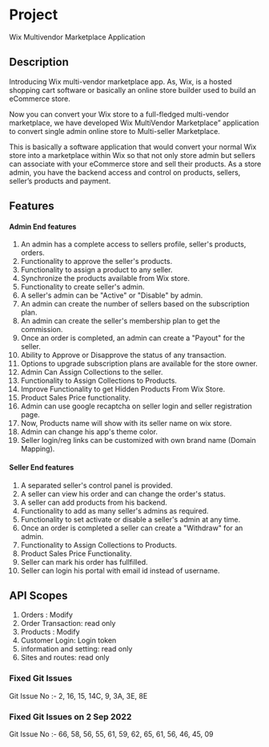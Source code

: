 # Project

Wix Multivendor Marketplace Application

## Description
Introducing Wix multi-vendor marketplace app. As, Wix, is a hosted shopping cart software or basically an online store builder used to build an eCommerce store.

Now you can convert your Wix store to a full-fledged multi-vendor marketplace, we have developed Wix MultiVendor Marketplace” application to convert single admin online store to Multi-seller Marketplace.

This is basically a software application that would convert your normal Wix store into a marketplace within Wix so that not only store admin but sellers can associate with your eCommerce store and sell their products. As a store admin, you have the backend access and control on products, sellers, seller’s products and payment.

## Features

#### Admin End features
1. An admin has a complete access to sellers profile, seller's products, orders.
2. Functionality to approve the seller's products.
3. Functionality to assign a product to any seller.
4. Synchronize the products available from Wix store.
5. Functionality to create seller's admin.
6. A seller's admin can be "Active" or "Disable" by admin.
7. An admin can create the number of sellers based on the subscription plan.
8. An admin can create the seller's membership plan to get the commission.
9. Once an order is completed, an admin can create a "Payout" for the seller.
10. Ability to Approve or Disapprove the status of any transaction.
11. Options to upgrade subscription plans are available for the store owner.
12. Admin Can Assign Collections to the seller.
13. Functionality to Assign Collections to Products.
14. Improve Functionality to get Hidden Products From Wix Store.
15. Product Sales Price functionality.
16. Admin can use google recaptcha on seller login and seller registration page.
17. Now, Products name will show with its seller name on wix store.
18. Admin can change his app's theme color.
19. Seller login/reg links can be customized with own brand name (Domain Mapping).


#### Seller End features
1. A separated seller's control panel is provided.
2. A seller can view his order and can change the order's status.
3. A seller can add products from his backend.
4. Functionality to add as many seller's admins as required.
5. Functionality to set activate or disable a seller's admin at any time.
6. Once an order is completed a seller can create a "Withdraw" for an admin.
7. Functionality to Assign Collections to Products.
8. Product Sales Price Functionality.
9. Seller can mark his order has fullfilled.
10. Seller can login his portal with email id instead of username.

## API Scopes
1. Orders : Modify
2. Order Transaction: read only
3. Products : Modify
4. Customer Login: Login token
5. information and setting: read only
6. Sites and routes: read only

### Fixed Git Issues
Git Issue No :- 2, 16, 15, 14C, 9, 3A, 3E, 8E

### Fixed Git Issues on 2 Sep 2022
Git Issue No :- 66, 58, 56, 55, 61, 59, 62, 65, 61, 56, 46, 45, 09